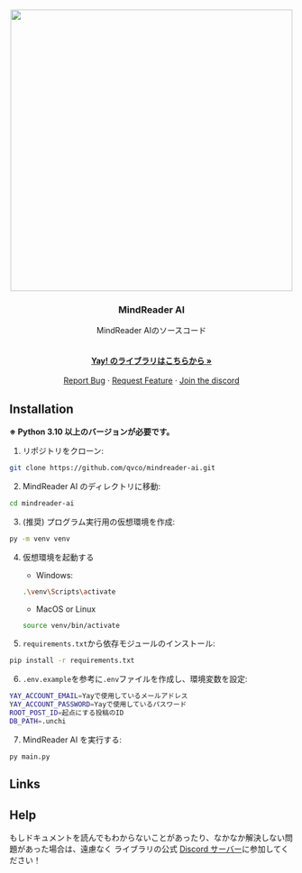 <div align="center">
  <br>
  <p>
    <img src="https://github.com/qvco/mindreader-ai/assets/77382767/50e8a50a-6f6b-4bd9-9880-5b527c716eb7" width="500px">
  </p>
  <h3>MindReader AI</h3>
   <p>
        MindReader AIのソースコード<br />
        <br />
        <br />
        <a href="https://github.com/qvco/yaylib">
            <strong>Yay! のライブラリはこちらから »</strong>
        </a>
        <br />
        <br />
        <a href="https://github.com/qvco/mindreader-ai/issues">Report Bug</a>
        ·
        <a href="https://github.com/qvco/mindreader-ai/issues">Request Feature</a>
        ·
        <a href="https://discord.gg/MEuBfNtqRN">Join the discord</a>
    </p>
</div>

## Installation

**※ Python 3.10 以上のバージョンが必要です。**

1. リポジトリをクローン:

```bash
git clone https://github.com/qvco/mindreader-ai.git
```

2. MindReader AI のディレクトリに移動:

```bash
cd mindreader-ai
```

3. (推奨) プログラム実行用の仮想環境を作成:

```bash
py -m venv venv
```

4. 仮想環境を起動する

   - Windows:

   ```bash
   .\venv\Scripts\activate
   ```

   - MacOS or Linux

   ```bash
   source venv/bin/activate
   ```

5. `requirements.txt`から依存モジュールのインストール:

```bash
pip install -r requirements.txt
```

6. `.env.example`を参考に`.env`ファイルを作成し、環境変数を設定:

```sh
YAY_ACCOUNT_EMAIL=Yayで使用しているメールアドレス
YAY_ACCOUNT_PASSWORD=Yayで使用しているパスワード
ROOT_POST_ID=起点にする投稿のID
DB_PATH=.unchi
```

7. MindReader AI を実行する:

```
py main.py
```

## Links

## Help

もしドキュメントを読んでもわからないことがあったり、なかなか解決しない問題があった場合は、遠慮なく ライブラリの公式 [Discord サーバー](https://discord.gg/Y8f2K74URa)に参加してください！
